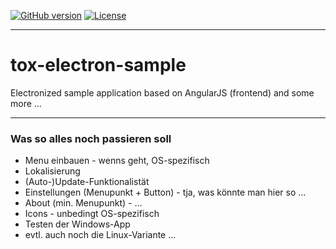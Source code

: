 [![GitHub version][github-image]][github-url]
[![License][license-image]][license-url]

***

# tox-electron-sample

Electronized sample application based on AngularJS (frontend) and some more ...

***

### Was so alles noch passieren soll

* Menu einbauen - wenns geht, OS-spezifisch
* Lokalisierung
* (Auto-)Update-Funktionalistät
* Einstellungen (Menupunkt + Button) - tja, was könnte man hier so ...
* About (min. Menupunkt) - ...
* Icons - unbedingt OS-spezifisch
* Testen der Windows-App
* evtl. auch noch die Linux-Variante ...

[github-image]: https://img.shields.io/github/tag/dasrick/tox-electron-sample.svg?style=flat-square
[github-url]: https://github.com/dasrick/tox-electron-sample
[license-image]: https://img.shields.io/github/license/dasrick/tox-electron-sample.svg?style=flat-square
[license-url]: https://github.com/dasrick/tox-electron-sample/blob/master/LICENSE